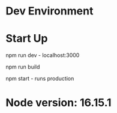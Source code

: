 # Dev Environment

# Start Up
npm run dev - localhost:3000

npm run build

npm start - runs production

# Node version: 16.15.1